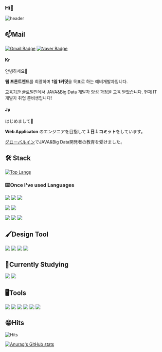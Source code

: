 ### Hi👋

![header](https://capsule-render.vercel.app/api?type=rect&color=auto&height=200&section=header&text=Jinny&fontSize=60)


## 📫Mail
  
[![Gmail Badge](https://img.shields.io/badge/jinddg16@gmail.com-d14836?style=flat-square&logo=Gmail&logoColor=white&link=mailto:jinddg16@gmail.com)](mailto:jinddg16@gmail.com)
[![Naver Badge](https://img.shields.io/badge/whyjinny@naver.com-03C75A?style=flat-square&logo=Naver&logoColor=white&link=mailto:whyjinny@naver.com)](mailto:whyjinny@naver.com)

#### Kr

안녕하세요👋
  
**웹 프론트엔드**를 희망하며 **1일 1커밋**을 목표로 하는 예비개발자입니다.
  
[교육기관 글로벌인](https://www.globalin.kr/)에서 JAVA&Big Data 개발자 양성 과정을 교육 받았습니다.
현재 IT 개발자 취업 준비생입니다!

#### Jp

はじめまして👋
  
**Web Applicaton** のエンジニアを目指して**１日１コミット**をしています。
  
[グローバルイン](https://www.globalin.kr/)でJAVA&Big Data開発者の教育を受けました。



## 🛠 Stack
[![Top Langs](https://github-readme-stats.vercel.app/api/top-langs/?username=yeyae&layout=compact)](https://github.com/yeyae/yeyae)

### ⌨️Once I've used Languages
<img src="https://img.shields.io/badge/HTML-E34F26?style=flat-square&logo=html5&logoColor=white"/> <img src="https://img.shields.io/badge/CSS-1572B6?style=flat-square&logo=CSS3&logoColor=white"/> <img src="https://img.shields.io/badge/JavaScript-F7DF1E?style=flat-square&logo=JavaScript&logoColor=white"/> 

<img src="https://img.shields.io/badge/React-61DAFB?style=flat-square&logo=React&logoColor=white"/> <img src="https://img.shields.io/badge/styled components-DB7093?style=flat-square&logo=styled components&logoColor=white"/>

<img src="https://img.shields.io/badge/Oracle-F80000?style=flat-square&logo=Oracle&logoColor=white"/> <img src="https://img.shields.io/badge/Spring-6DB33F?style=flat-square&logo=Spring&logoColor=white"/> <img src="https://img.shields.io/badge/Node.js-339933?style=flat-square&logo=node.js&logoColor=white"/>

## 🖌Design Tool
<img src="https://img.shields.io/badge/Adobe Photoshop-31A8FF?style=flat-square&logo=Adobe Photoshop&logoColor=white"/> <img src="https://img.shields.io/badge/Adobe Illustrator-FF9A00?style=flat-square&logo=Adobe Illustrator&logoColor=white"/> <img src="https://img.shields.io/badge/Adobe XD-FF61F6?style=flat-square&logo=Adobe XD&logoColor=white"/> <img src="https://img.shields.io/badge/Adobe Dreamweaver-FF61F6?style=flat-square&logo=Adobe Dreamweaver&logoColor=white"/>


## 📖Currently Studying
<img src="https://img.shields.io/badge/R-276dc3?style=flat-square&logo=R&logoColor=white"/> <img src="https://img.shields.io/badge/Python-3776AB?style=flat-square&logo=Python&logoColor=white"/>

## 🖥Tools
<img src="https://img.shields.io/badge/Eclipse IDE-2C2255?style=flat-square&logo=Eclipse IDE&logoColor=white"/> <img src="https://img.shields.io/badge/Visual Studio-5C2D91?style=flat-square&logo=Visual Studio&logoColor=white"/> <img src="https://img.shields.io/badge/VS Code-007ACC?style=flat-square&logo=Visual Studio Code&logoColor=white"/> <img src="https://img.shields.io/badge/Git-F05032?style=flat-square&logo=Git&logoColor=white"/> <img src="https://img.shields.io/badge/GitHub-181717?style=flat-square&logo=GitHub&logoColor=white"/> <img src="https://img.shields.io/badge/IntelliJ IDEA-000000?style=flat-square&logo=IntelliJ IDEA&logoColor=white"/> 

## 😁Hits
![Hits](https://hits.seeyoufarm.com/api/count/incr/badge.svg?url=https%3A%2F%2Fgithub.com%2Fyeayae%2Fhit-counter&count_bg=%23F9C066&title_bg=%230FC2C0&icon=github.svg&icon_color=%23FFFFFF&title=hits&edge_flat=true)

[![Anurag's GitHub stats](https://github-readme-stats.vercel.app/api?username=yeyae)](https://github.com/anuraghazra/github-readme-stats)
